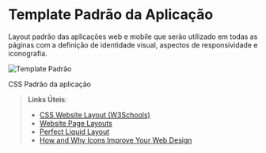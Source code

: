 # Template Padrão da Aplicação

Layout padrão das aplicações web e mobile que serão utilizado em todas as páginas com a definição de identidade visual, aspectos de responsividade e iconografia.

![Template Padrão](https://github.com/user-attachments/assets/7ec94cbd-4be7-46d2-8439-01125cc429b9)


CSS Padrão da aplicação

> **Links Úteis**:
>
> - [CSS Website Layout (W3Schools)](https://www.w3schools.com/css/css_website_layout.asp)
> - [Website Page Layouts](http://www.cellbiol.com/bioinformatics_web_development/chapter-3-your-first-web-page-learning-html-and-css/website-page-layouts/)
> - [Perfect Liquid Layout](https://matthewjamestaylor.com/perfect-liquid-layouts)
> - [How and Why Icons Improve Your Web Design](https://usabilla.com/blog/how-and-why-icons-improve-you-web-design/)

